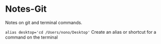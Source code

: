 Notes-Git
=========

Notes on git and terminal commands.

`alias desktop='cd /Users/nono/Desktop'` Create an alias or shortcut for a command on the terminal